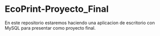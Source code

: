 # EcoPrint-Proyecto_Final
 En este repositorio estaremos haciendo una aplicacion de escritorio con MySQL para presentar como proyecto final.
